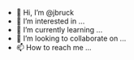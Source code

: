- 👋 Hi, I’m @jbruck
- 👀 I’m interested in ...
- 🌱 I’m currently learning ...
- 💞️ I’m looking to collaborate on ...
- 📫 How to reach me ...

<!---
jbruck/jbruck is a ✨ special ✨ repository because its `README.md` (this file) appears on your GitHub profile.
You can click the Preview link to take a look at your changes.
--->
